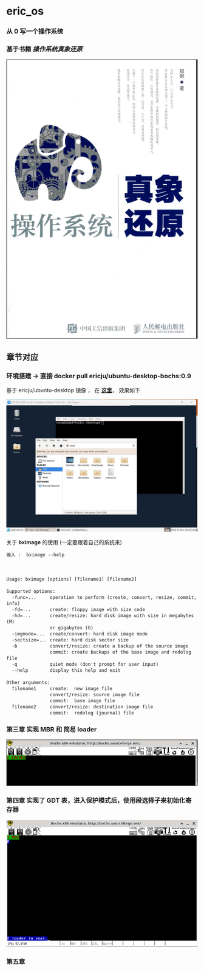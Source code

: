 # eric_os


### 从 0 写一个操作系统

### 基于书籍      ***操作系统真象还原*** 

![](https://github.com/Eric-is-good/eric_os/raw/main/imgs/1.png)





## 章节对应



### 环境搭建   ->  直接 docker  pull  ericju/ubuntu-desktop-bochs:0.9

基于 ericju/ubuntu-desktop 镜像  ， 在 [**这里**](https://github.com/Eric-is-good/docker-ubuntu-desktop)， 效果如下

![](https://github.com/Eric-is-good/docker-ubuntu-desktop/raw/main/pics/1.jpg)



关于 **bximage** 的使用 (一定要跟着自己的系统来)

```shell
输入 :  bximage --help



Usage: bximage [options] [filename1] [filename2]

Supported options:
  -func=...     operation to perform (create, convert, resize, commit, info)
  -fd=...       create: floppy image with size code
  -hd=...       create/resize: hard disk image with size in megabytes (M)
                or gigabytes (G)
  -imgmode=...  create/convert: hard disk image mode
  -sectsize=... create: hard disk sector size
  -b            convert/resize: create a backup of the source image
                commit: create backups of the base image and redolog file
  -q            quiet mode (don't prompt for user input)
  --help        display this help and exit

Other arguments:
  filename1     create:  new image file
                convert/resize: source image file
                commit:  base image file
  filename2     convert/resize: destination image file
                commit:  redolog (journal) file

```



### 第三章    实现 MBR 和 简易 loader   

![](https://github.com/Eric-is-good/eric_os/raw/main/imgs/3.png)





### 第四章  实现了 GDT 表，进入保护模式后，使用段选择子来初始化寄存器

![](https://github.com/Eric-is-good/eric_os/raw/main/imgs/4.png)



### 第五章 

